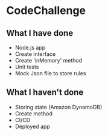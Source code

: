# CodeChallenge

## What I have done

- Node.js app
- Create interface
- Create 'inMemory' method
- Unit tests
- Mock Json file to store rules

## What I haven't done

- Storing state (Amazon DynamoDB)
- Create method
- CI/CD
- Deployed app
